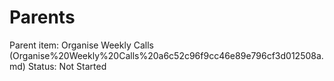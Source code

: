 # Parents

Parent item: Organise Weekly Calls (Organise%20Weekly%20Calls%20a6c52c96f9cc46e89e796cf3d012508a.md)
Status: Not Started